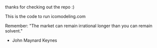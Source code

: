 thanks for checking out the repo :)

This is the code to run icomodeling.com

Remember: 
"The market can remain irrational longer than you can remain solvent."
- John Maynard Keynes
